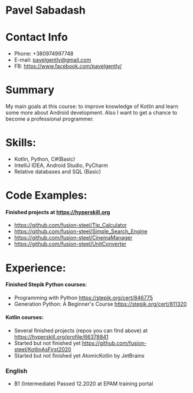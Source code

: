 # Pavel Sabadash
# Contact Info
* Phone: +380974997748
* E-mail: pavelgently@gmail.com
* FB: https://www.facebook.com/pavelgently/
# Summary
My main goals at this course: to improve knowledge of Kotlin and learn some more about Android development.
Also I want to get a chance to become a professional programmer.
# Skills:
* Kotlin, Python, C#(Basic)
* IntelliJ IDEA, Android Studio, PyCharm
* Relative databases and SQL (Basic)
# Code Examples:
#### Finished projects at https://hyperskill.org
* https://github.com/fusion-steel/Tip_Calculator
* https://github.com/fusion-steel/Simple_Search_Engine
* https://github.com/fusion-steel/CinemaManager
* https://github.com/fusion-steel/UnitConverter
# Experience:
#### Finished Stepik Python courses:
* Programming with Python
https://stepik.org/cert/846775
* Generation Python: A Beginner's Course
https://stepik.org/cert/811320
#### Kotlin courses:
* Several finished projects (repos you can find above) at https://hyperskill.org/profile/66378841
* Started but not finished yet https://github.com/fusion-steel/KotlinAsFirst2020
* Started but not finished yet AtomicKotlin by JetBrains
### English
* B1 (Intermediate) Passed 12.2020 at EPAM training portal
